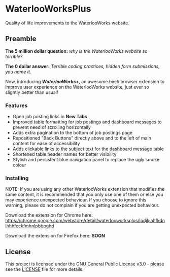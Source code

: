 # WaterlooWorksPlus

Quality of life improvements to the WaterlooWorks website.

## Preamble

**The 5 million dollar question:** _why is the WaterlooWorks website so terrible?_

**The 0 dollar answer:** _Terrible coding practices, hidden form submissions, you name it._

Now, introducing **_WaterlooWorks+_**, an awesome ~~hack~~ browser extension to improve user experience on the WaterlooWorks website, just ever so slightly better than usual!

### Features

* Open job posting links in **New Tabs**
* Improved table formatting for job postings and dashboard messages to prevent need of scrolling horizontally
* Adds extra pagination to the bottom of job postings page
* Repositioned "Back Buttons" directly above and to the left of main content for ease of accessibility
* Adds clickable links to the subject text for the dashboard message table
* Shortened table header names for better visibility
* Stylish and persistent blue navigation panel to replace the ugly smoke colour

### Installing

NOTE: If you are using any other WaterlooWorks extension that modifies the same content,
it is recommended that you only use one of them or else you may experience unexpected behaviour.
If you choose to ignore this warning, please do not complain if you are getting unexpected behaviour.

Download the extension for Chrome here: https://chrome.google.com/webstore/detail/waterlooworksplus/lodjkiahfkdnlhhhfcckfmhnlpbbpghd

Download the extension for Firefox here: **SOON**

## License

This project is licensed under the GNU General Public License v3.0 - please see the [LICENSE](LICENSE) file for more details.
